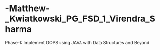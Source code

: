 # -Matthew-_Kwiatkowski_PG_FSD_1_Virendra_Sharma
Phase-1: Implement OOPS using JAVA with Data Structures and Beyond
